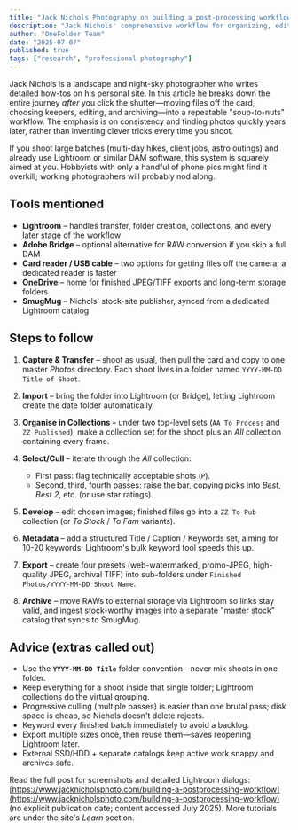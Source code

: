 ```yaml
---
title: "Jack Nichols Photography on building a post-processing workflow"
description: "Jack Nichols' comprehensive workflow for organizing, editing, and archiving landscape photography using Lightroom and metadata-driven organization."
author: "OneFolder Team"
date: "2025-07-07"
published: true
tags: ["research", "professional photography"]
---
```


<script>
  import ArticleImage from '$lib/components/ArticleImage.svelte';
</script>

<ArticleImage
  src="https://images.squarespace-cdn.com/content/v1/57749cddf7e0ab3b882b17eb/55f82a5b-f87b-42c5-b765-f9d302bb908f/Iceland%2C+Ice+Cave+-+Man+with+ironing+board+and+iron+inspecting+an+iceberg+deep+in+the+cave-20240205.jpg?format=1500w"
  alt="Jack Nichols in Iceland ice cave with ironing board"
  caption="Jack Nichols in a glaciar"
  rotation={-2}
/>

Jack Nichols is a landscape and night-sky photographer who writes detailed how-tos on his personal site. In this article he breaks down the entire journey _after_ you click the shutter—moving files off the card, choosing keepers, editing, and archiving—into a repeatable "soup-to-nuts" workflow. The emphasis is on consistency and finding photos quickly years later, rather than inventing clever tricks every time you shoot.

If you shoot large batches (multi-day hikes, client jobs, astro outings) and already use Lightroom or similar DAM software, this system is squarely aimed at you. Hobbyists with only a handful of phone pics might find it overkill; working photographers will probably nod along.

## Tools mentioned

- **Lightroom** – handles transfer, folder creation, collections, and every later stage of the workflow
- **Adobe Bridge** – optional alternative for RAW conversion if you skip a full DAM
- **Card reader / USB cable** – two options for getting files off the camera; a dedicated reader is faster
- **OneDrive** – home for finished JPEG/TIFF exports and long-term storage folders
- **SmugMug** – Nichols' stock-site publisher, synced from a dedicated Lightroom catalog

## Steps to follow

1. **Capture & Transfer** – shoot as usual, then pull the card and copy to one master _Photos_ directory. Each shoot lives in a folder named `YYYY-MM-DD Title of Shoot`.
2. **Import** – bring the folder into Lightroom (or Bridge), letting Lightroom create the date folder automatically.
3. **Organise in Collections** – under two top-level sets (`AA To Process` and `ZZ Published`), make a collection set for the shoot plus an _All_ collection containing every frame.
4. **Select/Cull** – iterate through the _All_ collection:
   - First pass: flag technically acceptable shots (`P`).
   - Second, third, fourth passes: raise the bar, copying picks into _Best_, _Best 2_, etc. (or use star ratings).

5. **Develop** – edit chosen images; finished files go into a `ZZ To Pub` collection (or _To Stock_ / _To Fam_ variants).
6. **Metadata** – add a structured Title / Caption / Keywords set, aiming for 10-20 keywords; Lightroom's bulk keyword tool speeds this up.
7. **Export** – create four presets (web-watermarked, promo-JPEG, high-quality JPEG, archival TIFF) into sub-folders under `Finished Photos/YYYY-MM-DD Shoot Name`.
8. **Archive** – move RAWs to external storage via Lightroom so links stay valid, and ingest stock-worthy images into a separate "master stock" catalog that syncs to SmugMug.

## Advice (extras called out)

- Use the **`YYYY-MM-DD Title`** folder convention—never mix shoots in one folder.
- Keep everything for a shoot inside that single folder; Lightroom collections do the virtual grouping.
- Progressive culling (multiple passes) is easier than one brutal pass; disk space is cheap, so Nichols doesn't delete rejects.
- Keyword every finished batch immediately to avoid a backlog.
- Export multiple sizes once, then reuse them—saves reopening Lightroom later.
- External SSD/HDD + separate catalogs keep active work snappy and archives safe.

Read the full post for screenshots and detailed Lightroom dialogs: [https://www.jacknicholsphoto.com/building-a-postprocessing-workflow](https://www.jacknicholsphoto.com/building-a-postprocessing-workflow) (no explicit publication date; content accessed July 2025). More tutorials are under the site's _Learn_ section.

